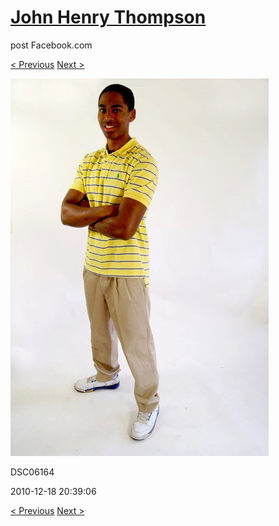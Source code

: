 # [John Henry Thompson](../README.md)
post Facebook.com

[< Previous](2010-12-18-29.md) [Next >](2010-12-18-31.md)

[![](../media/2010-12-18/Fam-2010-DSC06164.jpg)](../README.md)

DSC06164

2010-12-18 20:39:06

[< Previous](2010-12-18-29.md) [Next >](2010-12-18-31.md)